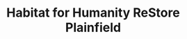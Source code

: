 ---
title: "Habitat for Humanity ReStore Plainfield"
url: /plainfield/habitat-for-humanity-restore-plainfield/
shop: charity
---